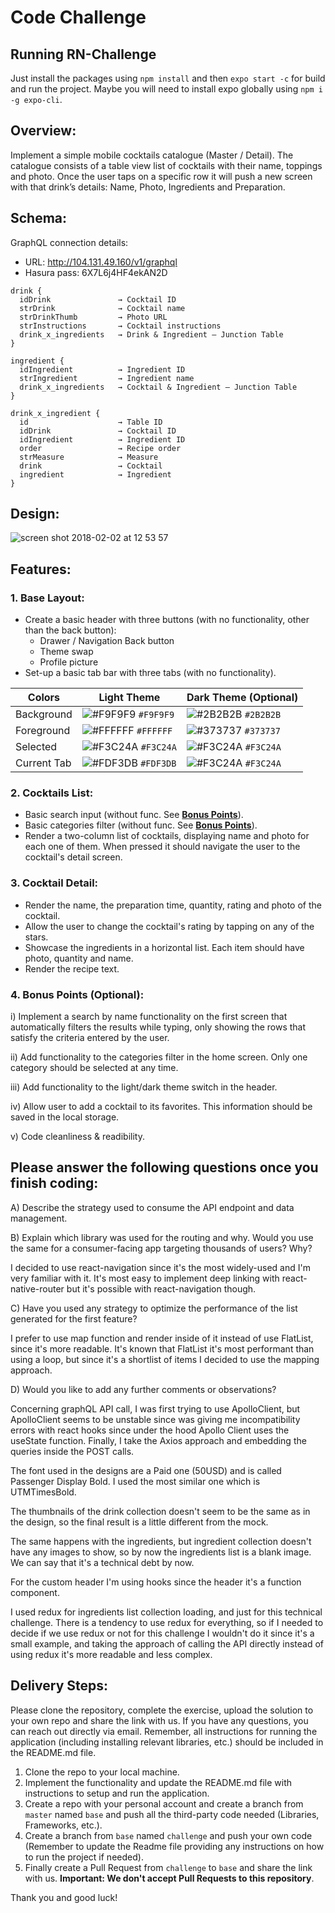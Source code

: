 # Code Challenge

## Running RN-Challenge

Just install the packages using `npm install` and then `expo start -c` for build and run the project.
Maybe you will need to install expo globally using `npm i -g expo-cli`.

## Overview:

Implement a simple mobile cocktails catalogue (Master / Detail). The catalogue consists of a table view list of cocktails with their name, toppings and photo. Once the user taps on a specific row it will push a new screen with that drink’s details: Name, Photo, Ingredients and Preparation.


## Schema:

GraphQL connection details: 

- URL: http://104.131.49.160/v1/graphql
- Hasura pass: 6X7L6j4HF4ekAN2D

```
drink {
  idDrink               → Cocktail ID
  strDrink              → Cocktail name
  strDrinkThumb         → Photo URL
  strInstructions       → Cocktail instructions
  drink_x_ingredients   → Drink & Ingredient – Junction Table
}
```

```
ingredient {
  idIngredient          → Ingredient ID
  strIngredient         → Ingredient name
  drink_x_ingredients   → Cocktail & Ingredient – Junction Table
}
```

```
drink_x_ingredient {
  id                    → Table ID
  idDrink               → Cocktail ID
  idIngredient          → Ingredient ID
  order                 → Recipe order
  strMeasure            → Measure
  drink                 → Cocktail
  ingredient            → Ingredient
}
```


## Design:

![screen shot 2018-02-02 at 12 53 57](https://cdn.dribbble.com/users/2024344/screenshots/8803081/media/d0ac9042563c15d6cd65034a8962455e.png)


## Features:

### 1. Base Layout:

- Create a basic header with three buttons (with no functionality, other than the back button):
  - Drawer / Navigation Back button
  - Theme swap
  - Profile picture
- Set-up a basic tab bar with three tabs (with no functionality).

Colors     | Light Theme | Dark Theme (Optional)
---------- | ----------- | ---------------------
Background | ![#F9F9F9](https://via.placeholder.com/15/F9F9F9/000000?text=+) `#F9F9F9` | ![#2B2B2B](https://via.placeholder.com/15/2B2B2B/000000?text=+) `#2B2B2B`
Foreground | ![#FFFFFF](https://via.placeholder.com/15/FFFFFF/000000?text=+) `#FFFFFF` | ![#373737](https://via.placeholder.com/15/373737/000000?text=+) `#373737`
Selected | ![#F3C24A](https://via.placeholder.com/15/F3C24A/000000?text=+) `#F3C24A` | ![#F3C24A](https://via.placeholder.com/15/F3C24A/000000?text=+) `#F3C24A`
Current Tab | ![#FDF3DB](https://via.placeholder.com/15/FDF3DB/000000?text=+) `#FDF3DB` | ![#F3C24A](https://via.placeholder.com/15/F3C24A/000000?text=+) `#F3C24A`

### 2. Cocktails List:

- Basic search input (without func. See **[Bonus Points](#4-bonus-points-optional)**).
- Basic categories filter (without func. See **[Bonus Points](#4-bonus-points-optional)**).
- Render a two-column list of cocktails, displaying name and photo for each one of them. When pressed it should navigate the user to the cocktail's detail screen.

### 3. Cocktail Detail:

- Render the name, the preparation time, quantity, rating and photo of the cocktail.
- Allow the user to change the cocktail's rating by tapping on any of the stars.
- Showcase the ingredients in a horizontal list. Each item should have photo, quantity and name.
- Render the recipe text.
  
### 4. Bonus Points (Optional):

i) Implement a search by name functionality on the first screen that automatically filters the results while typing, only showing the rows that satisfy the criteria entered by the user.

ii) Add functionality to the categories filter in the home screen. Only one category should be selected at any time.

iii) Add functionality to the light/dark theme switch in the header.

iv) Allow user to add a cocktail to its favorites. This information should be saved in the local storage.

v) Code cleanliness & readibility.

## Please answer the following questions once you finish coding:

A) Describe the strategy used to consume the API endpoint and data management.

B) Explain which library was used for the routing and why. Would you use the same for a consumer-facing app targeting thousands of users? Why?

  I decided to use react-navigation since it's the most widely-used and I'm very familiar with it. It's most easy to implement deep linking with react-native-router but it's possible with react-navigation though.
  
C) Have you used any strategy to optimize the performance of the list generated for the first feature?

  I prefer to use map function and render inside of it instead of use FlatList, since it's more readable. It's known that FlatList it's most performant than using a loop, but since it's a shortlist of items I decided to use the mapping approach.
  
D) Would you like to add any further comments or observations?

  Concerning graphQL API call, I was first trying to use ApolloClient, but ApolloClient seems to be unstable since was giving me incompatibility errors with react hooks since under the hood Apollo Client uses the useState function. Finally, I take the Axios approach and embedding the queries inside the POST calls.
  
  The font used in the designs are a Paid one (50USD) and is called Passenger Display Bold. I used the most similar one which is UTMTimesBold.
  
  The thumbnails of the drink collection doesn't seem to be the same as in the design, so the final result is a little different from the mock.
  
  The same happens with the ingredients, but ingredient collection doesn't have any images to show, so by now the ingredients list is a blank image. We can say that it's a technical debt by now.
  
  For the custom header I'm using hooks since the header it's a function component.
  
  I used redux for ingredients list collection loading, and just for this technical challenge. There is a tendency to use redux for everything, so if I needed to decide if we use redux or not for this challenge I wouldn't do it since it's a small example, and taking the approach of calling the API directly instead of using redux it's more readable and less complex.

## Delivery Steps: 

Please clone the repository, complete the exercise, upload the solution to your own repo and share the link with us. If you have any questions, you can reach out directly via email. Remember, all instructions for running the application (including installing relevant libraries, etc.) should be included in the README.md file. 

1. Clone the repo to your local machine.
2. Implement the functionality and update the README.md file with instructions to setup and run the application.
3. Create a repo with your personal account and create a branch from `master` named `base` and push all the third-party code needed (Libraries, Frameworks, etc.).
4. Create a branch from `base` named `challenge` and push your own code (Remember to update the Readme file providing any instructions on how to run the project if needed).
5. Finally create a Pull Request from `challenge` to `base` and share the link with us. **Important: We don't accept Pull Requests to this repository**.

Thank you and good luck!
